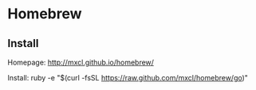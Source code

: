# Homebrew

## Install

Homepage: http://mxcl.github.io/homebrew/

Install: ruby -e "$(curl -fsSL https://raw.github.com/mxcl/homebrew/go)"

